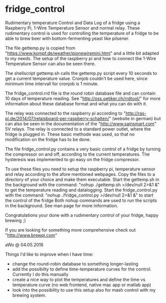 # fridge_control
Rudimentary temperature Control and Data Log of a fridge using a Raspberry Pi, 1-Wire Temperature Sensor and normal relay.
These rudimentary control is used for controlling the temperature of a fridge to be able to brew beer with bottom-fermenting yeast like pilsener.  

The file gettemp.py is copied from "https://www.kompf.de/weather/pionewiremini.html" and a little bit adapted to my needs. The setup of the raspberry pi and how to connect the 1-Wire Temperature Sensor can also be seen there. 

The shellscript gettemp.sh calls the gettemp.py script every 10 seconds to get a current temperature value. Cronjob couldn't be used here, since minimum time intervall for cronjob is 1 minute. 

The fridge_control.rrd file is the round robin database file and can contain 10 days of temperature reading. See "http://oss.oetiker.ch/rrdtool/" for more information about these database format and what you can do with it. 

The relay was connected to the raspberry pi according to "http://ras-pi.de/2014/07/relaisboard-per-raspberry-schalten/" (website in german) but can also be seen in the documentation of the "http://www.sainsmart.com" 5V relays. The relay is connected to a standard power outlet, where the fridge is plugged in. These basic methode was used, so that no modification on the fridge has to be done. 

The file fridge_control.py contains a very basic control of a fridge by turning the compressor on and off, according to the current temperatures. The hysteresis was implemented to go easy on the fridge compressor. 

To use these files you need to setup the raspberry pi, temperature sensor and relay according to the afore mentioned webpages. 
Copy the files to a directory of your choice and make them executable. 
Start the gettemp.sh in the background with the command: "nohup ./gettemp.sh >/dev/null 2>&1 &" to get the temperature reading and datalogging. 
Start the fridge_control.py with the command: "nohup ./fridge_control.py >/dev/null 2>&1 &" to start the control of the fridge
Both nohup commands are used to run the scripts in the background. See man page for more information. 

Congratulations your done with a rudimentary control of your fridge, happy brewing ;)

If you are looking for something more comprehensive check out "http://www.brewpi.com" 

aWo @ 04.05.2016

Things I'd like to improve when I have time:
- change the round-robin database to something longer-lasting
- add the possibilty to define time-temperature curves for the control. Currently I do this manually
- create a nice way to plot the temperatures and define the time vs temperature curve (no web frontend, native mac app or matlab app)
- look into the possibility to use this setup also for mash control with my brewing system.
